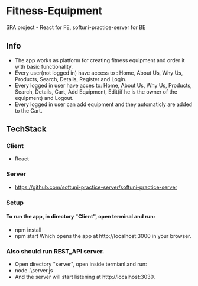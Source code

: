 # Fitness-Equipment
SPA project - React for FE, softuni-practice-server for BE

## Info

- The app works as platform for creating fitness equipment and order it with basic functionality.
- Every user(not logged in) have access to : Home, About Us, Why Us, Products, Search, Details, Register and Login.
- Every logged in user have acces to: Home, About Us, Why Us, Products, Search, Details, Cart, Add Equipment, Edit(if he is the owner of the equipment) and Logout.
- Every logged in user can add equipment and they automaticly are added to the Cart.

## TechStack

### Client
- React

### Server
- https://github.com/softuni-practice-server/softuni-practice-server

### Setup
#### To run the app, in directory "Client",  open terminal and run:
- npm install
- npm start
Which opens the app at http://localhost:3000 in your browser.

### Also should run REST_API server.
- Open directory "server", open inside termianl and run:
- node .\server.js
- And the server will start listening at http://localhost:3030.


